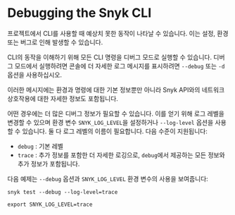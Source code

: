 # Debugging the Snyk CLI

프로젝트에서 CLI를 사용할 때 예상치 못한 동작이 나타날 수 있습니다. 이는 설정, 환경 또는 버그로 인해 발생할 수 있습니다.

CLI의 동작을 이해하기 위해 모든 CLI 명령을 디버그 모드로 실행할 수 있습니다. 디버그 모드에서 실행하려면 콘솔에 더 자세한 로그 메시지를 표시하려면 `--debug` 또는 `-d` 옵션을 사용하십시오.

이러한 메시지에는 환경과 명령에 대한 기본 정보뿐만 아니라 Snyk API와의 네트워크 상호작용에 대한 자세한 정보도 포함됩니다.

어떤 경우에는 더 많은 디버그 정보가 필요할 수 있습니다. 이를 얻기 위해 로그 레벨을 변경할 수 있으며 환경 변수 `SNYK_LOG_LEVEL`을 설정하거나 `--log-level` 옵션을 사용할 수 있습니다. 둘 다 로그 레벨의 이름이 필요합니다. 다음 수준이 지원됩니다:

- `debug` : 기본 레벨
- `trace` : 추가 정보를 포함한 더 자세한 로깅으로, `debug`에서 제공하는 모든 정보와 추가 정보가 포함됩니다.

다음 예제는 `--debug` 옵션과 `SNYK_LOG_LEVEL` 환경 변수의 사용을 보여줍니다:

`snyk test --debug --log-level=trace`

`export SNYK_LOG_LEVEL=trace`